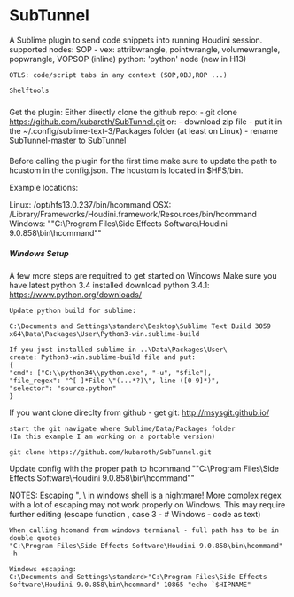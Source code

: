 SubTunnel
=========

A Sublime plugin to send code snippets into running Houdini session.
supported nodes:
    SOP - vex: attribwrangle, pointwrangle, volumewrangle, popwrangle, VOPSOP (inline)
          python: 'python' node (new in H13)
    
    OTLS: code/script tabs in any context (SOP,OBJ,ROP ...) 

    Shelftools

#####
Get the plugin:
Either directly clone the github repo:
    - git clone https://github.com/kubaroth/SubTunnel.git
or:
    - download zip file 
    - put it in the ~/.config/sublime-text-3/Packages folder (at least on Linux)
    - rename SubTunnel-master to SubTunnel
####

Before calling the plugin for the first time make sure to update 
the path to hcustom in the config.json. The hcustom is located in $HFS/bin.

Example locations:

Linux:
	/opt/hfs13.0.237/bin/hcommand
OSX:
	/Library/Frameworks/Houdini.framework/Resources/bin/hcommand
Windows:
	"\"C:\\Program Files\\Side Effects Software\\Houdini 9.0.858\\bin\\hcommand\""





##### Windows Setup #####

A few more steps are requitred to get started on Windows
Make sure you have latest python 3.4 installed
    download python 3.4.1: https://www.python.org/downloads/

    Update python build for sublime:
    
    C:\Documents and Settings\standard\Desktop\Sublime Text Build 3059 x64\Data\Packages\User\Python3-win.sublime-build

    If you just installed sublime in ..\Data\Packages\User\
    create: Python3-win.sublime-build file and put:
    {
    "cmd": ["C:\\python34\\python.exe", "-u", "$file"],
    "file_regex": "^[ ]*File \"(...*?)\", line ([0-9]*)",
    "selector": "source.python"
    }


If you want clone direclty from github - get git:
    http://msysgit.github.io/

    start the git navigate where Sublime/Data/Packages folder
    (In this example I am working on a portable version)

    git clone https://github.com/kubaroth/SubTunnel.git


Update config with the proper path to hcommand
"\"C:\\Program Files\\Side Effects Software\\Houdini 9.0.858\\bin\\hcommand\""



NOTES:
    Escaping ", \ in windows shell is a nightmare! More complex regex with a lot of escaping may not work properly on Windows. 
    This may require further editing (escape function , case 3 - # Windows - code as text)

    When calling hcomand from windows termianal - full path has to be in double quotes
    "C:\Program Files\Side Effects Software\Houdini 9.0.858\bin\hcommand" -h

    Windows escaping:
    C:\Documents and Settings\standard>"C:\Program Files\Side Effects Software\Houdini 9.0.858\bin\hcommand" 10865 "echo `$HIPNAME"
